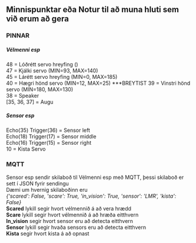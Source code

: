 ## Minnispunktar eða Notur til að muna hluti sem við erum að gera

### PINNAR

##### Vélmenni esp
48 = Lóðrétt servo hreyfing  ()  
47 = Kjálki servo  (MIN=93, MAX=140)  
45 = Lárétt servo hreyfing  (MIN=0, MAX=185)  
40 = Hægri hönd servo  (MIN=12, MAX=25)  ***BREYTIST
39 = Vinstri hönd servo  (MIN=180, MAX=130)  
38 = Speaker    
[35, 36, 37] = Augu    

##### Sensor esp

Echo(35) Trigger(36) = Sensor left  
Echo(18) Trigger(17) = Sensor middle  
Echo(16) Trigger(15) = Sensor right  
10 = Kista Servo   

### MQTT
Sensor esp sendir skilaboð til Vélmenni esp með MQTT, þessi skilaboð er sett í JSON fyrir sendingu  
Dæmi um hvernig skilaboðinn eru  
*{'scared': False, 'scare': True, 'in_vision': True, 'sensor': 'LMR', 'kista': False}*  
**Scared** lykill segir hvort vélmennið á að vera hrædd  
**Scare** lykill segir hvort vélmennið á að hræða eitthvern  
**In_vision** segir hvort sensor eru að detecta eitthvern  
**Sensor** lykill segir hvaða sensors eru að detecta eitthvern  
**Kista** segir hvort kista á að opnast  
